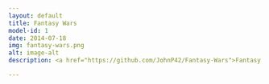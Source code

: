 ```yaml
---
layout: default
title: Fantasy Wars
model-id: 1
date: 2014-07-18
img: fantasy-wars.png
alt: image-alt
description: <a href="https://github.com/JohnP42/Fantasy-Wars">Fantasy Wars</a> is a turn-based strategy game programmed in Javascript using the Phaser framework. This was an idea that I pitched for the final project at Dev Bootcamp and it was written in 8 days by a team of four. I oversaw the project as the tech lead and was responsible for programming the core game mechanics. Furthermore, I was the head game designer and created the unit spritesheet from scratch. You can play Fantasy Wars <a href="http://johnp42.github.io/old-site/projects/fantasy-wars.html">here</a>.

---
```

